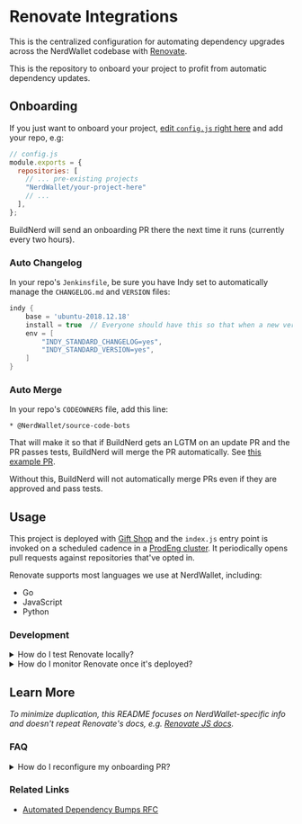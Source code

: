 [app-config token]: https://github.com/NerdWallet/app-configs/blob/master/deployable/renovate-integrations/devops.yml#L9
[giftshop]: https://giftshop.nerdwallet.io/applications/renovate-integrations/
[ops-apps]: https://console.aws.amazon.com/ecs/home?region=us-east-1#/clusters/ops-apps/scheduledTasks
[reconfigure Renovate]: https://sourcegraph.com/github.com/renovatebot/renovate@08922f4fba8cd8ba1ed655092bcbd1976df4675b/-/blob/docs/usage/reconfigure-renovate.md
[Renovate JS Docs]: (https://docs.renovatebot.com/javascript/)
[Renovate onboard PR]: (https://docs.renovatebot.com/configure-renovate/)
[Renovate PAT]: https://docs.renovatebot.com/install-gitlab-app/#generate-a-personal-access-token
[Renovate]: https://github.com/renovatebot/renovate
[semantic-commits]: https://github.com/conventional-changelog/standard-version


# Renovate Integrations

This is the centralized configuration for automating dependency upgrades across the NerdWallet codebase with [Renovate].

This is the repository to onboard your project to profit from automatic dependency updates.

## Onboarding

If you just want to onboard your project, [edit `config.js` right here](https://github.com/NerdWallet/renovate-integrations/edit/master/config.js) and add your repo, e.g:

```js
// config.js
module.exports = {
  repositories: [
    // ... pre-existing projects
    "NerdWallet/your-project-here"
    // ...
  ],
};
```

BuildNerd will send an onboarding PR there the next time it runs (currently every two hours). 

### Auto Changelog

In your repo's `Jenkinsfile`, be sure you have Indy set to automatically manage the `CHANGELOG.md` and `VERSION` files:

```groovy
indy {
    base = 'ubuntu-2018.12.18'
    install = true  // Everyone should have this so that when a new version of Indy causes an issue with your repo, you have the ability to set this false and and use the stable version while the problem gets fixed.
    env = [
        "INDY_STANDARD_CHANGELOG=yes",
        "INDY_STANDARD_VERSION=yes",
    ]
}

```

### Auto Merge

In your repo's `CODEOWNERS` file, add this line:
```
* @NerdWallet/source-code-bots
```

That will make it so that if BuildNerd gets an LGTM on an update PR and the PR passes tests, BuildNerd will merge the PR automatically.  See [this example PR](https://github.com/NerdWallet/yak/pull/587).

Without this, BuildNerd will not automatically merge PRs even if they are approved and pass tests.

## Usage

This project is deployed with [Gift Shop][giftshop] and the `index.js` entry point is invoked on a scheduled cadence in a [ProdEng cluster][ops-apps]. It periodically opens pull requests against repositories that've opted in.

Renovate supports most languages we use at NerdWallet, including:
- Go
- JavaScript
- Python


### Development

<details><summary>How do I test Renovate locally?</summary>

#### Local Testing

Until we've widespread adoption, repos will opt in to automated dependency goodness.

For local testing, you can isolate specific repos in

```js
// config.js
module.exports = {
  // ...
  repositories: [
    // Any github repo e.g. NerdWallet/yak; case sensitive.
  ],
};
```

 and then invoke Renovate with a [GitHub personal access token][Renovate PAT],

```sh
./node_modules/.bin/renovate --token=YOUR_GITHUB_PERSONAL_ACCESS_TOKEN
```

This should open a PR against that repo in question. See the [Renovate onboard PR] for more details.

We rely on a GitHub token that's encrypted in a [`devops.yml` app-config][app-config token]. If you'd like to experiment with decrypting tokens locally, modify `builds/config.json` and prepend the script with

```sh
AWS_PROFILE=nwdev npm start
```

</details>

<details><summary>How do I monitor Renovate once it's deployed?</summary>

#### Observability

We run Renovate as a scheduled task within ECS. Here are some useful links:
- [Logs](https://elk.nerdwallet.io/goto/2092febf617740546171995d530f7413)

</details>


## Learn More

_To minimize duplication, this README focuses on NerdWallet-specific info and doesn't repeat Renovate's docs, e.g. [Renovate JS docs]._

### FAQ
<details><summary>How do I reconfigure my onboarding PR?</summary>

Renovate matches any PR (even closed) with the name "Configure Renovate". To reconfigure the onboarding, [rename that PR][reconfigure Renovate] and re-run Renovate.

</details>

### Related Links
- [Automated Dependency Bumps RFC](https://docs.google.com/document/d/13lON_1DHZKOuL839nNzQqKvI91Bd9Z1fazt9ZdiCwz4/edit)
